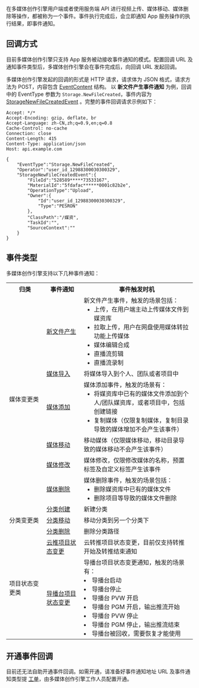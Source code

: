 在多媒体创作引擎用户端或者使用服务端 API 进行视频上传、媒体移动、媒体删除等操作，都被称为一个事件。事件执行完成后，会立即通知 App 服务操作的执行结果，即事件通知。

## 回调方式 [](id:p1)

目前多媒体创作引擎只支持 App 服务被动接收事件通知的模式。配置回调 URL 及通知事件类型后，多媒体创作引擎会在事件完成后，向回调 URL 发起回调。

多媒体创作引擎发起的回调的形式是 HTTP 请求，请求体为 JSON 格式，请求方法为 POST，内容包含 [EventContent](https://cloud.tencent.com/document/api/1156/40360#EventContent) 结构。
以 **新文件产生事件通知** 为例，回调中的 EventType 参数为 `Storage.NewFileCreated`，事件内容为 [StorageNewFileCreatedEvent](https://cloud.tencent.com/document/api/1156/40360#StorageNewFileCreatedEvent) 。完整的事件回调请求示例如下：
```text
Accept: */*
Accept-Encoding: gzip, deflate, br
Accept-Language: zh-CN,zh;q=0.9,en;q=0.8
Cache-Control: no-cache
Connection: close
Content-Length: 415
Content-Type: application/json
Host: api.example.com

{
    "EventType":"Storage.NewFileCreated",
    "Operator":"user_id_12988300030300329",
    "StorageNewFileCreatedEvent":{
        "FileId":"528589*****73533167",
        "MaterialId":"5fdafac******0001c82b2e",
        "OperationType":"Upload",
        "Owner":{
            "Id":"user_id_12988300030300329",
            "Type":"PESRON"
        },
        "ClassPath":"/媒资",
        "TaskId":"",
        "SourceContext":""
    }
}

```

## 事件类型 [](id:p2)
多媒体创作引擎支持以下几种事件通知：

<table>
<tr><th style="width:20%">归类</th><th style="width:20%">事件通知</th><th>事件触发时机</th>
</tr><tr>
	<td rowspan=6>媒体变更类</td>
	<td><a href="">新文件产生</a></td>
	<td>新文件产生事件，触发的场景包括：<ul style="margin:0">
			<li>上传，在用户端主动上传媒体文件到媒资库</li>
			<li> 拉取上传，用户在网盘使用媒体转拉功能上传媒体</li>
			<li>媒体编辑合成</li>
			<li>直播流剪辑</li>
			<li>直播流录制</li></ul></td>
<tr>
    <td><a href="">媒体导入</a></td>
    <td>将媒体导入到个人、团队或者项目中</td>
</tr><tr>
<td><a href="">媒体添加</a></td>
<td>媒体添加事件，触发的场景有：<ul style="margin:0">
    <li>将媒资库中已有的媒体文件添加到个人/团队媒资库，或者项目中，包括创建链接</li>
    <li>复制媒体（仅限复制媒体，复制目录导致的媒体增加不会产生该事件）</li></ul></td>
</tr><tr>
    <td><a href="">媒体移动</a></td>
    <td>移动媒体（仅限媒体移动，移动目录导致的媒体移动不会产生该事件）</td>
</tr><tr>
    <td><a href="">媒体修改</a></td>
    <td>媒体修改，仅限修改媒体的名称，预置标签及自定义标签产生该事件</td>
</tr><tr>
    <td><a href="">媒体删除</a></td>
    <td>媒体删除事件，触发的场景包括：<ul style="margin:0">
    <li>删除媒资库中已有的媒体文件</li>
    <li>删除项目等导致的媒体文件删除</li></ul></td>
</tr>
<tr>
    <td rowspan=3>分类变更类</td>
    <td><a href="">分类创建</td>
    <td>新建分类</td>
<tr>
    <td><a href="">分类移动</a></td>
    <td>移动分类到另一个分类下</td>
</tr><tr>
    <td><a href="">分类删除</a></td>
    <td>删除分类路径</td>
</tr>
<tr>
    <td rowspan=2>项目状态变更类</td>
    <td><a href="">云推项目状态变更</a></td>
    <td>云转推项目状态变更，目前仅支持转推开始及转推结束通知</td>
<tr>
<td><a href="">导播台项目状态变更</a></td>
<td>导播台项目状态变更通知，触发的场景有：
    <li>导播台启动</li>
    <li>导播台停止</li>
    <li>导播台 PVW 开启</li>
    <li>导播台 PGM 开启，输出推流开始</li>
    <li>导播台 PVW 停止</li>
    <li>导播台 PGM 停止，输出推流结束</li>
    <li>导播台被回收，需要恢复才能使用</li></ul></td>
</tr>
</table>

## 开通事件回调 [](id:p3)
目前还无法自助开通事件回调。如需开通，请准备好事件通知地址 URL 及事件通知类型提 [工单](https://console.cloud.tencent.com/workorder/category)，由多媒体创作引擎工作人员配置开通。
